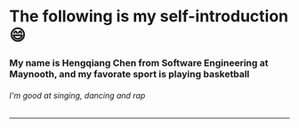 # The following is my self-introduction :smile:  
###  My name is Hengqiang Chen from Software Engineering at Maynooth\, and my favorate sport is playing basketball
###### I'm good at singing\, dancing and rap

____

[ID]: https://baike.baidu.com/pic/蔡徐坤/8511458/1/b17eca8065380cd79123caf75208ba345982b2b72bde?fr=lemma&fromModule=lemma_top-image&ct=single#aid=1&pic=b17eca8065380cd79123caf75208ba345982b2b72bde



<!--
**bowbowww/bowbowww** is a ✨ _special_ ✨ repository because its `README.md` (this file) appears on your GitHub profile.

Here are some ideas to get you started:

- 🔭 I’m currently working on ...
- 🌱 I’m currently learning ...
- 👯 I’m looking to collaborate on ...
- 🤔 I’m looking for help with ...
- 💬 Ask me about ...
- 📫 How to reach me: ...
- 😄 Pronouns: ...
- ⚡ Fun fact: ...
-->
